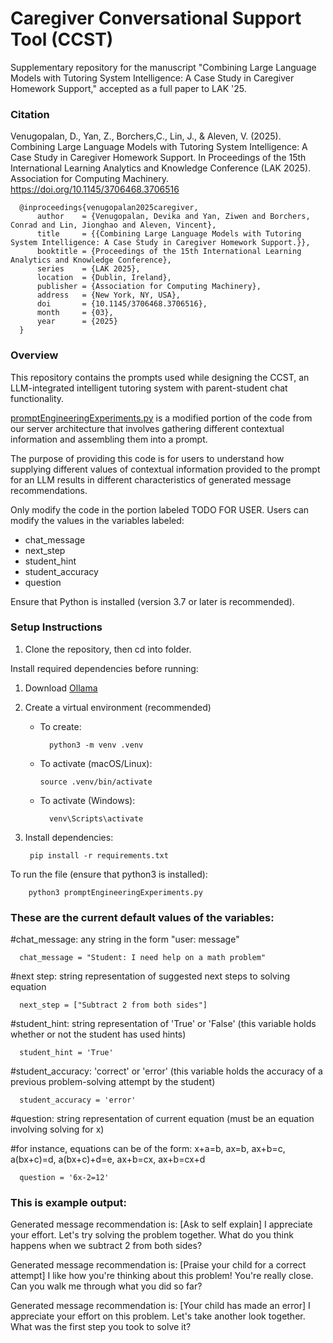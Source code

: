 # Caregiver Conversational Support Tool (CCST)
Supplementary repository for the manuscript "Combining Large Language Models with Tutoring System Intelligence: A Case Study in Caregiver Homework Support," accepted as a full paper to LAK '25.

### Citation

Venugopalan, D., Yan, Z., Borchers,C., Lin, J., & Aleven, V. (2025). Combining Large Language Models
with Tutoring System Intelligence: A Case Study in Caregiver Homework Support. In Proceedings of the 15th International Learning Analytics and Knowledge Conference (LAK 2025). Association for Computing Machinery. https://doi.org/10.1145/3706468.3706516

      @inproceedings{venugopalan2025caregiver,
          author    = {Venugopalan, Devika and Yan, Ziwen and Borchers, Conrad and Lin, Jionghao and Aleven, Vincent},
          title     = {{Combining Large Language Models with Tutoring System Intelligence: A Case Study in Caregiver Homework Support.}},
          booktitle = {Proceedings of the 15th International Learning Analytics and Knowledge Conference},
          series    = {LAK 2025},
          location  = {Dublin, Ireland},
          publisher = {Association for Computing Machinery},
          address   = {New York, NY, USA},
          doi       = {10.1145/3706468.3706516},
          month     = {03},
          year      = {2025}
      }                           

### Overview
This repository contains the prompts used while designing the CCST, an LLM-integrated intelligent tutoring system with parent-student chat functionality.

[promptEngineeringExperiments.py](promptEngineeringExperiments.py) is a modified portion of the code from our server architecture that involves gathering different contextual information and assembling them into a prompt. 

The purpose of providing this code is for users to understand how supplying different values of contextual information provided to the prompt for an LLM results in different characteristics of generated message recommendations.

Only modify the code in the portion labeled TODO FOR USER. Users can modify the values in the variables labeled:
   - chat_message
   - next_step
   - student_hint
   - student_accuracy
   - question

Ensure that Python is installed (version 3.7 or later is recommended).

### Setup Instructions

1. Clone the repository, then cd into folder.

Install required dependencies before running:
1. Download [Ollama]([docs/CONTRIBUTING.md](https://ollama.com/download/mac))
3. Create a virtual environment (recommended)
   
    - To create:
           
            python3 -m venv .venv 
        
    - To activate (macOS/Linux):
    
          source .venv/bin/activate
    - To activate (Windows):

            venv\Scripts\activate

   
4. Install dependencies:

        pip install -r requirements.txt


To run the file (ensure that python3 is installed):
         
        python3 promptEngineeringExperiments.py

### These are the current default values of the variables:
#chat_message: any string in the form "user: message"

      chat_message = "Student: I need help on a math problem"

#next step: string representation of suggested next steps to solving equation

      next_step = ["Subtract 2 from both sides"]

#student_hint: string representation of 'True' or 'False' (this variable holds whether or not the student has used hints)

      student_hint = 'True'

#student_accuracy: 'correct' or 'error' (this variable holds the accuracy of a previous problem-solving attempt by the student)

      student_accuracy = 'error'

#question: string representation of current equation (must be an equation involving solving for x)

#for instance, equations can be of the form: x+a=b, ax=b, ax+b=c, a(bx+c)=d, a(bx+c)+d=e, ax+b=cx, ax+b=cx+d 

      question = '6x-2=12'

### This is example output:
Generated message recommendation is: [Ask to self explain]  I appreciate your effort. Let's try solving the problem together. What do you think happens when we subtract 2 from both sides?

Generated message recommendation is: [Praise your child for a correct attempt]   I like how you're thinking about this problem! You're really close. Can you walk me through what you did so far?

Generated message recommendation is: [Your child has made an error]   I appreciate your effort on this problem. Let's take another look together. What was the first step you took to solve it?



